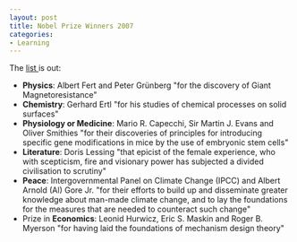```yaml
---
layout: post
title: Nobel Prize Winners 2007
categories:
- Learning
---
```



The [list ](http://nobelprize.org/nobel_prizes/lists/2007.html)is out:

- **Physics**: Albert Fert and Peter Grünberg "for the discovery of Giant Magnetoresistance"
- **Chemistry**: Gerhard Ertl "for his studies of chemical processes on solid surfaces"
- **Physiology or Medicine**: Mario R. Capecchi, Sir Martin J. Evans and Oliver Smithies "for their discoveries of principles for introducing specific gene modifications in mice by the use of embryonic stem cells"
- **Literature**: Doris Lessing "that epicist of the female experience, who with scepticism, fire and visionary power has subjected a divided civilisation to scrutiny"
- **Peace**: Intergovernmental Panel on Climate Change (IPCC) and Albert Arnold (Al) Gore Jr. "for their efforts to build up and disseminate greater knowledge about man-made climate change, and to lay the foundations for the measures that are needed to counteract such change" 
- Prize in **Economics**: Leonid Hurwicz, Eric S. Maskin and Roger B. Myerson "for having laid the foundations of mechanism design theory"
